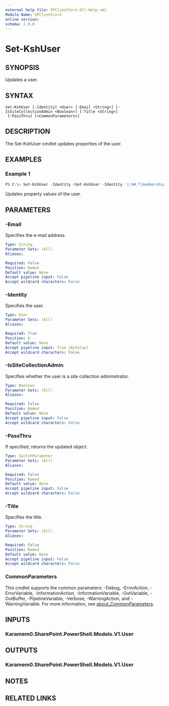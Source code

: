 ```yaml
---
external help file: SPClientCore.dll-Help.xml
Module Name: SPClientCore
online version:
schema: 2.0.0
---
```


# Set-KshUser

## SYNOPSIS
Updates a user.

## SYNTAX

```
Set-KshUser [-Identity] <User> [-Email <String>] [-IsSiteCollectionAdmin <Boolean>] [-Title <String>]
 [-PassThru] [<CommonParameters>]
```

## DESCRIPTION
The Set-KshUser cmdlet updates properties of the user.

## EXAMPLES

### Example 1
```powershell
PS C:\> Set-KshUser -Identity (Get-KshUser -Identity 'i:0#.f|membership|admin@example.onmicrosoft.com') -IsSiteCollectionAdmin $true
```

Updates property values of the user.

## PARAMETERS

### -Email
Specifies the e-mail address.

```yaml
Type: String
Parameter Sets: (All)
Aliases:

Required: False
Position: Named
Default value: None
Accept pipeline input: False
Accept wildcard characters: False
```

### -Identity
Specifies the user.

```yaml
Type: User
Parameter Sets: (All)
Aliases:

Required: True
Position: 0
Default value: None
Accept pipeline input: True (ByValue)
Accept wildcard characters: False
```

### -IsSiteCollectionAdmin
Specifies whether the user is a site collection administrator.

```yaml
Type: Boolean
Parameter Sets: (All)
Aliases:

Required: False
Position: Named
Default value: None
Accept pipeline input: False
Accept wildcard characters: False
```

### -PassThru
If specified, returns the updated object.

```yaml
Type: SwitchParameter
Parameter Sets: (All)
Aliases:

Required: False
Position: Named
Default value: None
Accept pipeline input: False
Accept wildcard characters: False
```

### -Title
Specifies the title.

```yaml
Type: String
Parameter Sets: (All)
Aliases:

Required: False
Position: Named
Default value: None
Accept pipeline input: False
Accept wildcard characters: False
```

### CommonParameters
This cmdlet supports the common parameters: -Debug, -ErrorAction, -ErrorVariable, -InformationAction, -InformationVariable, -OutVariable, -OutBuffer, -PipelineVariable, -Verbose, -WarningAction, and -WarningVariable. For more information, see [about_CommonParameters](http://go.microsoft.com/fwlink/?LinkID=113216).

## INPUTS

### Karamem0.SharePoint.PowerShell.Models.V1.User

## OUTPUTS

### Karamem0.SharePoint.PowerShell.Models.V1.User

## NOTES

## RELATED LINKS
